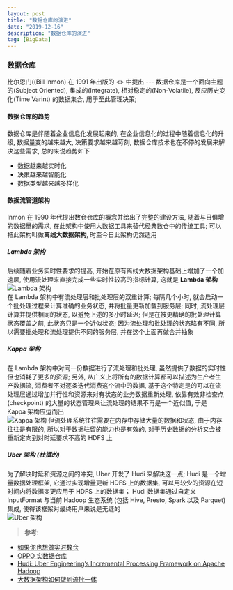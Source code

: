 ```yaml
---
layout: post
title: "数据仓库的演进"
date: "2019-12-16"
description: "数据仓库的演进"
tag: [BigData]
---
```


### 数据仓库
比尔恩门((Bill Inmon) 在 1991 年出版的 <<Building the Data Warehouse>> 中提出 --- 数据仓库是一个面向主题的(Subject Oriented), 集成的(Integrate), 相对稳定的(Non-Volatile), 反应历史变化(Time Varint) 的数据集合, 用于至此管理决策;

#### 数据仓库的趋势
数据仓库是伴随着企业信息化发展起来的, 在企业信息化的过程中随着信息化的升级, 数据量变的越来越大, 决策要求越来越苛刻, 数据仓库技术也在不停的发展来解决这些需求, 总的来说趋势如下
- 数据越来越实时化
- 决策越来越智能化
- 数据类型越来越多样化

#### 数据流管道架构
Inmon 在 1990 年代提出数仓仓库的概念并给出了完整的建设方法, 随着与日俱增的数据量的需求, 在此架构中使用大数据工具来替代经典数仓中的传统工具; 可以把此架构叫做**离线大数据架构**, 时至今日此架构仍然适用

##### Lambda 架构
后续随着业务实时性要求的提高, 开始在原有离线大数据架构基础上增加了一个加速层, 使用流处理来直接完成一些实时性较高的指标计算, 这就是 **Lambda 架构**  
![Lambda 架构](http://1fykyq3mdn5r21tpna3wkdyi-wpengine.netdna-ssl.com/wp-content/uploads/2017/03/Figure-1-Hoodie.png)  
在 Lambda 架构中有流处理层和批处理层的双重计算; 每隔几个小时, 就会启动一个批处理过程来计算准确的业务状态, 并将批量更新加载到服务层; 同时, 流处理层计算并提供相同的状态, 以避免上述的多小时延迟; 但是在被更精确的批处理计算状态覆盖之前, 此状态只是一个近似状态; 因为流处理和批处理的状态略有不同, 所以需要批处理和流处理提供不同的服务层, 并在这个上面再做合并抽象

##### Kappa 架构
在 Lambda 架构中对同一份数据进行了流处理和批处理, 虽然提供了数据的实时性但也消耗了更多的资源; 另外, 从广义上将所有的数据计算都可以描述为生产者生产数据流, 消费者不对逐条迭代消费这个流中的数据, 基于这个特定是的可以在流处理层通过增加并行性和资源来对有状态的业务数据重新处理, 依靠有效非检查点 (checkpoint) 的大量的状态管理来让流处理的结果不再是一个近似值, 于是 Kappa 架构应运而出  
![Kappa 架构](https://s.iteblog.com/pic/hudi/kappa_architecture_hudi-iteblog.png)
但流处理系统往往需要在内存中存储大量的数据和状态, 由于内存往往是有限的, 所以对于数据驻留的能力也是有效的, 对于历史数据的分析又会被重新定向到对时延要求不高的 HDFS 上

##### Uber 架构 (杜撰的)
为了解决时延和资源之间的冲突, Uber 开发了 Hudi 来解决这一点; Hudi 是一个增量数据处理框架, 它通过实现增量更新 HDFS 上的数据集, 可以用较少的资源在短时间内将数据变更应用于 HDFS 上的数据集； Hudi 数据集通过自定义 InputFormat 与当前 Hadoop 生态系统 (包括 Hive, Presto, Spark 以及 Parquet) 集成, 使得该框架对最终用户来说是无缝的  
![Uber 架构](https://s.iteblog.com/pic/hudi/hudi_simplified_architecture-iteblog.png)  

>**参考:**
- [如果你也想做实时数仓](https://zhuanlan.zhihu.com/p/82864697)
- [OPPO 实数据仓库](https://www.infoq.cn/article/FJxTIbYCUPlB*Gcokey5)
- [Hudi: Uber Engineering’s Incremental Processing Framework on Apache Hadoop](https://eng.uber.com/hoodie/)
- [大数据架构如何做到流批一体](https://www.infoq.cn/article/Uo4pFswlMzBVhq*Y2tB9)
